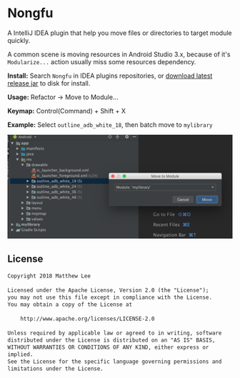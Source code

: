 Nongfu
===

A IntelliJ IDEA plugin that help you move files or directories to target module quickly.

A common scene is moving resources in Android Studio 3.x, because of it's `Modularize...` action usually miss some resources dependency.

**Install:** Search `Nongfu` in IDEA plugins repositories, or [download latest release jar](https://github.com/mthli/Nongfu/releases) to disk for install.

**Usage:** Refactor → Move to Module...

**Keymap:** Control(Command) + Shift + X

**Example:** Select `outline_adb_white_18`, then batch move to `mylibrary`

![](./Example.png)

## License

    Copyright 2018 Matthew Lee

    Licensed under the Apache License, Version 2.0 (the "License");
    you may not use this file except in compliance with the License.
    You may obtain a copy of the License at

        http://www.apache.org/licenses/LICENSE-2.0

    Unless required by applicable law or agreed to in writing, software
    distributed under the License is distributed on an "AS IS" BASIS,
    WITHOUT WARRANTIES OR CONDITIONS OF ANY KIND, either express or implied.
    See the License for the specific language governing permissions and
    limitations under the License.
